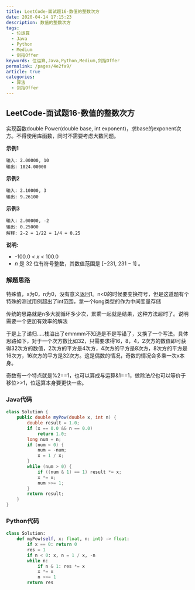 ```yaml
---
title: LeetCode-面试题16-数值的整数次方
date: 2020-04-14 17:15:23
description: 数值的整数次方
tags: 
  - 位运算
  - Java
  - Python
  - Medium
  - 剑指Offer
keywords: 位运算,Java,Python,Medium,剑指Offer
permalink: /pages/4e2fa9/
article: true
categories: 
  - 算法
  - 剑指Offer
---
```


## LeetCode-面试题16-数值的整数次方

实现函数double Power(double base, int exponent)，求base的exponent次方。不得使用库函数，同时不需要考虑大数问题。

 <!--more-->

**示例1**

```
输入: 2.00000, 10
输出: 1024.00000
```

**示例2**

```
输入: 2.10000, 3
输出: 9.26100
```

**示例3**

```
输入: 2.00000, -2
输出: 0.25000
解释: 2-2 = 1/22 = 1/4 = 0.25
```

**说明:**

- -100.0 < *x* < 100.0
- *n* 是 32 位有符号整数，其数值范围是 [−231, 231 − 1] 。

### 解题思路

特殊值，x为0，n为0，没有意义返回1。n<0的时候要变换符号，但是这道题有个特殊的测试用例超出了int范围，拿一个long类型的作为中间变量存储

传统的思路就是n多大就循环多少次，累乘一起就是结果，这种方法超时了。说明需要一个更加有效率的解法

于是上了递归.....栈溢出了emmmm不知道是不是写错了，又换了一个写法。具体思路如下，对于一个次方数比如32，只需要求得16，8，4，2次方的数值即可获得32次方的数值，2次方的平方是4次方，4次方的平方是8次方，8次方的平方是16次方，16次方的平方是32次方。这是偶数的情况，奇数的情况会多乘一次x本身。

奇数有一个特点就是%2==1，也可以算成与运算&1==1，做除法/2也可以等价于移位>>1，位运算本身要更快一些。

### Java代码

```java
class Solution {
    public double myPow(double x, int n) {
        double result = 1.0;
        if (x == 0.0 && n == 0.0)
            return 1.0;
        long num = n;
        if (num < 0) {
            num = -num;
            x = 1 / x;
        }
        while (num > 0) {
            if ((num & 1) == 1) result *= x;
            x *= x;
            num >>= 1;
        }
        return result;
    }
}
```

### Python代码

```python
class Solution:
    def myPow(self, x: float, n: int) -> float:
        if x == 0: return 0
        res = 1
        if n < 0: x, n = 1 / x, -n
        while n:
            if n & 1: res *= x
            x *= x
            n >>= 1
        return res
```

